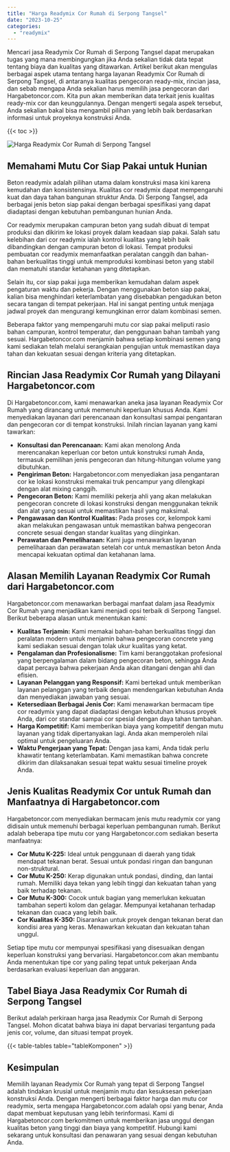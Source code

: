 ```yaml
---
title: "Harga Readymix Cor Rumah di Serpong Tangsel"
date: "2023-10-25"
categories: 
  - "readymix"
---
```



Mencari jasa Readymix Cor Rumah di Serpong Tangsel dapat merupakan tugas yang mana membingungkan jika Anda sekalian tidak data tepat tentang biaya dan kualitas yang ditawarkan. Artikel berikut akan mengulas berbagai aspek utama tentang harga layanan Readymix Cor Rumah di Serpong Tangsel, di antaranya kualitas pengecoran ready-mix, rincian jasa, dan sebab mengapa Anda sekalian harus memilih jasa pengecoran dari Hargabetoncor.com. Kita pun akan memberikan data terkait jenis kualitas ready-mix cor dan keunggulannya. Dengan mengerti segala aspek tersebut, Anda sekalian bakal bisa mengambil pilihan yang lebih baik berdasarkan informasi untuk proyeknya konstruksi Anda.

{{< toc >}}

![Harga Readymix Cor Rumah di Serpong Tangsel](https://hargareadymixid.github.io/hbc/readymix-hbc%20(1).png)

## Memahami Mutu Cor Siap Pakai untuk Hunian

Beton readymix adalah pilihan utama dalam konstruksi masa kini karena kemudahan dan konsistensinya. Kualitas cor readymix dapat mempengaruhi kuat dan daya tahan bangunan struktur Anda. Di Serpong Tangsel, ada berbagai jenis beton siap pakai dengan berbagai spesifikasi yang dapat diadaptasi dengan kebutuhan pembangunan hunian Anda.

Cor readymix merupakan campuran beton yang sudah dibuat di tempat produksi dan dikirim ke lokasi proyek dalam keadaan siap pakai. Salah satu kelebihan dari cor readymix ialah kontrol kualitas yang lebih baik dibandingkan dengan campuran beton di lokasi. Tempat produksi pembuatan cor readymix memanfaatkan peralatan canggih dan bahan-bahan berkualitas tinggi untuk memproduksi kombinasi beton yang stabil dan mematuhi standar ketahanan yang ditetapkan.

Selain itu, cor siap pakai juga memberikan kemudahan dalam aspek pengaturan waktu dan pekerja. Dengan menggunakan beton siap pakai, kalian bisa menghindari keterlambatan yang disebabkan pengadukan beton secara tangan di tempat pekerjaan. Hal ini sangat penting untuk menjaga jadwal proyek dan mengurangi kemungkinan error dalam kombinasi semen.

Beberapa faktor yang mempengaruhi mutu cor siap pakai meliputi rasio bahan campuran, kontrol temperatur, dan penggunaan bahan tambah yang sesuai. Hargabetoncor.com menjamin bahwa setiap kombinasi semen yang kami sediakan telah melalui serangkaian pengujian untuk memastikan daya tahan dan kekuatan sesuai dengan kriteria yang ditetapkan.

## Rincian Jasa Readymix Cor Rumah yang Dilayani Hargabetoncor.com

Di Hargabetoncor.com, kami menawarkan aneka jasa layanan Readymix Cor Rumah yang dirancang untuk memenuhi keperluan khusus Anda. Kami menyediakan layanan dari perencanaan dan konsultasi sampai pengantaran dan pengecoran cor di tempat konstruksi. Inilah rincian layanan yang kami tawarkan:

- **Konsultasi dan Perencanaan:** Kami akan menolong Anda merencanakan keperluan cor beton untuk konstruksi rumah Anda, termasuk pemilihan jenis pengecoran dan hitung-hitungan volume yang dibutuhkan.
- **Pengiriman Beton:** Hargabetoncor.com menyediakan jasa pengantaran cor ke lokasi konstruksi memakai truk pencampur yang dilengkapi dengan alat mixing canggih.
- **Pengecoran Beton:** Kami memiliki pekerja ahli yang akan melakukan pengecoran concrete di lokasi konstruksi dengan menggunakan teknik dan alat yang sesuai untuk memastikan hasil yang maksimal.
- **Pengawasan dan Kontrol Kualitas:** Pada proses cor, kelompok kami akan melakukan pengawasan untuk memastikan bahwa pengecoran concrete sesuai dengan standar kualitas yang diinginkan.
- **Perawatan dan Pemeliharaan:** Kami juga menawarkan layanan pemeliharaan dan perawatan setelah cor untuk memastikan beton Anda mencapai kekuatan optimal dan ketahanan lama.

## Alasan Memilih Layanan Readymix Cor Rumah dari Hargabetoncor.com

Hargabetoncor.com menawarkan berbagai manfaat dalam jasa Readymix Cor Rumah yang menjadikan kami menjadi opsi terbaik di Serpong Tangsel. Berikut beberapa alasan untuk menentukan kami:

- **Kualitas Terjamin:** Kami memakai bahan-bahan berkualitas tinggi dan peralatan modern untuk menjamin bahwa pengecoran concrete yang kami sediakan sesuai dengan tolak ukur kualitas yang ketat.
- **Pengalaman dan Profesionalisme:** Tim kami beranggotakan profesional yang berpengalaman dalam bidang pengecoran beton, sehingga Anda dapat percaya bahwa pekerjaan Anda akan ditangani dengan ahli dan efisien.
- **Layanan Pelanggan yang Responsif:** Kami bertekad untuk memberikan layanan pelanggan yang terbaik dengan mendengarkan kebutuhan Anda dan menyediakan jawaban yang sesuai.
- **Ketersediaan Berbagai Jenis Cor:** Kami menawarkan bermacam tipe cor readymix yang dapat diadaptasi dengan kebutuhan khusus proyek Anda, dari cor standar sampai cor spesial dengan daya tahan tambahan.
- **Harga Kompetitif:** Kami memberikan biaya yang kompetitif dengan mutu layanan yang tidak dipertanyakan lagi. Anda akan memperoleh nilai optimal untuk pengeluaran Anda.
- **Waktu Pengerjaan yang Tepat:** Dengan jasa kami, Anda tidak perlu khawatir tentang keterlambatan. Kami memastikan bahwa concrete dikirim dan dilaksanakan sesuai tepat waktu sesuai timeline proyek Anda.

## Jenis Kualitas Readymix Cor untuk Rumah dan Manfaatnya di Hargabetoncor.com

Hargabetoncor.com menyediakan bermacam jenis mutu readymix cor yang didisain untuk memenuhi berbagai keperluan pembangunan rumah. Berikut adalah beberapa tipe mutu cor yang Hargabetoncor.com sediakan beserta manfaatnya:

- **Cor Mutu K-225:** Ideal untuk penggunaan di daerah yang tidak mendapat tekanan berat. Sesuai untuk pondasi ringan dan bangunan non-struktural.
- **Cor Mutu K-250:** Kerap digunakan untuk pondasi, dinding, dan lantai rumah. Memiliki daya tekan yang lebih tinggi dan kekuatan tahan yang baik terhadap tekanan.
- **Cor Mutu K-300:** Cocok untuk bagian yang memerlukan kekuatan tambahan seperti kolom dan gelagar. Mempunyai ketahanan terhadap tekanan dan cuaca yang lebih baik.
- **Cor Kualitas K-350:** Disarankan untuk proyek dengan tekanan berat dan kondisi area yang keras. Menawarkan kekuatan dan kekuatan tahan unggul.

Setiap tipe mutu cor mempunyai spesifikasi yang disesuaikan dengan keperluan konstruksi yang bervariasi. Hargabetoncor.com akan membantu Anda menentukan tipe cor yang paling tepat untuk pekerjaan Anda berdasarkan evaluasi keperluan dan anggaran.

## Tabel Biaya Jasa Readymix Cor Rumah di Serpong Tangsel

Berikut adalah perkiraan harga jasa Readymix Cor Rumah di Serpong Tangsel. Mohon dicatat bahwa biaya ini dapat bervariasi tergantung pada jenis cor, volume, dan situasi tempat proyek.

{{< table-tables table="tableKomponen" >}}

## Kesimpulan

Memilih layanan Readymix Cor Rumah yang tepat di Serpong Tangsel adalah tindakan krusial untuk menjamin mutu dan kesuksesan pekerjaan konstruksi Anda. Dengan mengerti berbagai faktor harga dan mutu cor readymix, serta mengapa Hargabetoncor.com adalah opsi yang benar, Anda dapat membuat keputusan yang lebih terinformasi. Kami di Hargabetoncor.com berkomitmen untuk memberikan jasa unggul dengan kualitas beton yang tinggi dan biaya yang kompetitif. Hubungi kami sekarang untuk konsultasi dan penawaran yang sesuai dengan kebutuhan Anda.
